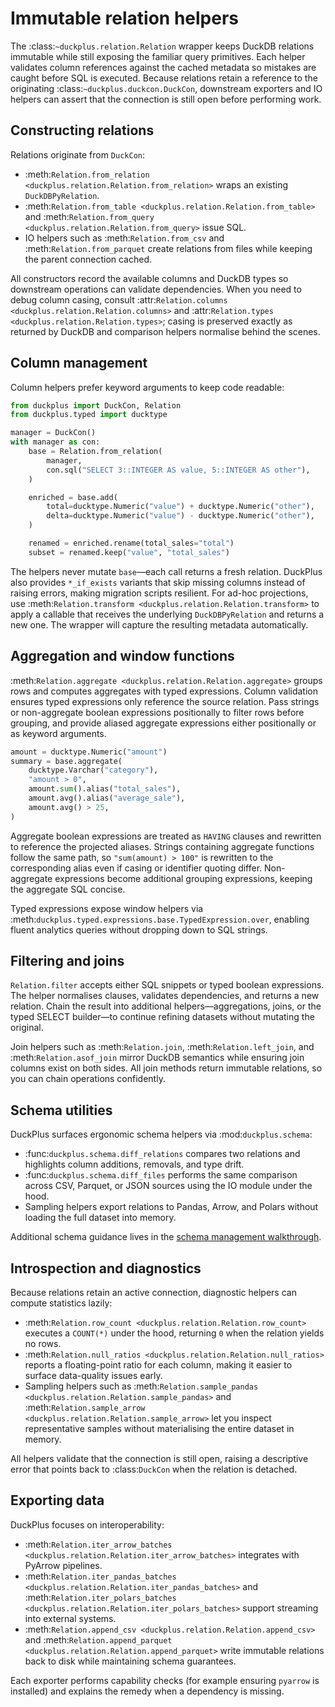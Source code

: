 # Immutable relation helpers

The :class:`~duckplus.relation.Relation` wrapper keeps DuckDB relations immutable
while still exposing the familiar query primitives. Each helper validates column
references against the cached metadata so mistakes are caught before SQL is
executed. Because relations retain a reference to the originating
:class:`~duckplus.duckcon.DuckCon`, downstream exporters and IO helpers can
assert that the connection is still open before performing work.

## Constructing relations

Relations originate from `DuckCon`:

- :meth:`Relation.from_relation <duckplus.relation.Relation.from_relation>` wraps
  an existing ``DuckDBPyRelation``.
- :meth:`Relation.from_table <duckplus.relation.Relation.from_table>` and
  :meth:`Relation.from_query <duckplus.relation.Relation.from_query>` issue SQL.
- IO helpers such as :meth:`Relation.from_csv` and :meth:`Relation.from_parquet`
  create relations from files while keeping the parent connection cached.

All constructors record the available columns and DuckDB types so downstream
operations can validate dependencies. When you need to debug column casing,
consult :attr:`Relation.columns <duckplus.relation.Relation.columns>` and
:attr:`Relation.types <duckplus.relation.Relation.types>`; casing is preserved
exactly as returned by DuckDB and comparison helpers normalise behind the
scenes.

## Column management

Column helpers prefer keyword arguments to keep code readable:

```python
from duckplus import DuckCon, Relation
from duckplus.typed import ducktype

manager = DuckCon()
with manager as con:
    base = Relation.from_relation(
        manager,
        con.sql("SELECT 3::INTEGER AS value, 5::INTEGER AS other"),
    )

    enriched = base.add(
        total=ducktype.Numeric("value") + ducktype.Numeric("other"),
        delta=ducktype.Numeric("value") - ducktype.Numeric("other"),
    )

    renamed = enriched.rename(total_sales="total")
    subset = renamed.keep("value", "total_sales")
```

The helpers never mutate ``base``—each call returns a fresh relation. DuckPlus
also provides ``*_if_exists`` variants that skip missing columns instead of
raising errors, making migration scripts resilient. For ad-hoc projections, use
:meth:`Relation.transform <duckplus.relation.Relation.transform>` to apply a
callable that receives the underlying ``DuckDBPyRelation`` and returns a new
one. The wrapper will capture the resulting metadata automatically.

## Aggregation and window functions

:meth:`Relation.aggregate <duckplus.relation.Relation.aggregate>` groups rows and
computes aggregates with typed expressions. Column validation ensures typed
expressions only reference the source relation. Pass strings or non-aggregate
boolean expressions positionally to filter rows before grouping, and provide
aliased aggregate expressions either positionally or as keyword arguments.

```python
amount = ducktype.Numeric("amount")
summary = base.aggregate(
    ducktype.Varchar("category"),
    "amount > 0",
    amount.sum().alias("total_sales"),
    amount.avg().alias("average_sale"),
    amount.avg() > 25,
)
```

Aggregate boolean expressions are treated as ``HAVING`` clauses and rewritten to
reference the projected aliases. Strings containing aggregate functions follow
the same path, so ``"sum(amount) > 100"`` is rewritten to the corresponding
alias even if casing or identifier quoting differ. Non-aggregate expressions
become additional grouping expressions, keeping the aggregate SQL concise.

Typed expressions expose window helpers via
:meth:`duckplus.typed.expressions.base.TypedExpression.over`, enabling fluent
analytics queries without dropping down to SQL strings.

## Filtering and joins

`Relation.filter` accepts either SQL snippets or typed boolean expressions. The
helper normalises clauses, validates dependencies, and returns a new relation.
Chain the result into additional helpers—aggregations, joins, or the typed
SELECT builder—to continue refining datasets without mutating the original.

Join helpers such as :meth:`Relation.join`, :meth:`Relation.left_join`, and
:meth:`Relation.asof_join` mirror DuckDB semantics while ensuring join columns
exist on both sides. All join methods return immutable relations, so you can
chain operations confidently.

## Schema utilities

DuckPlus surfaces ergonomic schema helpers via :mod:`duckplus.schema`:

- :func:`duckplus.schema.diff_relations` compares two relations and highlights
  column additions, removals, and type drift.
- :func:`duckplus.schema.diff_files` performs the same comparison across CSV,
  Parquet, or JSON sources using the IO module under the hood.
- Sampling helpers export relations to Pandas, Arrow, and Polars without loading
  the full dataset into memory.

Additional schema guidance lives in the
[schema management walkthrough](../schema_management.md).

## Introspection and diagnostics

Because relations retain an active connection, diagnostic helpers can compute
statistics lazily:

- :meth:`Relation.row_count <duckplus.relation.Relation.row_count>` executes a
  ``COUNT(*)`` under the hood, returning ``0`` when the relation yields no rows.
- :meth:`Relation.null_ratios <duckplus.relation.Relation.null_ratios>` reports a
  floating-point ratio for each column, making it easier to surface data-quality
  issues early.
- Sampling helpers such as :meth:`Relation.sample_pandas
  <duckplus.relation.Relation.sample_pandas>` and :meth:`Relation.sample_arrow
  <duckplus.relation.Relation.sample_arrow>` let you inspect representative
  samples without materialising the entire dataset in memory.

All helpers validate that the connection is still open, raising a descriptive
error that points back to :class:`DuckCon` when the relation is detached.

## Exporting data

DuckPlus focuses on interoperability:

- :meth:`Relation.iter_arrow_batches <duckplus.relation.Relation.iter_arrow_batches>`
  integrates with PyArrow pipelines.
- :meth:`Relation.iter_pandas_batches <duckplus.relation.Relation.iter_pandas_batches>`
  and :meth:`Relation.iter_polars_batches <duckplus.relation.Relation.iter_polars_batches>`
  support streaming into external systems.
- :meth:`Relation.append_csv <duckplus.relation.Relation.append_csv>` and
  :meth:`Relation.append_parquet <duckplus.relation.Relation.append_parquet>`
  write immutable relations back to disk while maintaining schema guarantees.

Each exporter performs capability checks (for example ensuring ``pyarrow`` is
installed) and explains the remedy when a dependency is missing.
